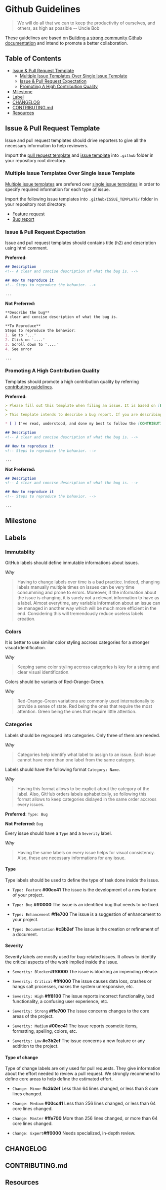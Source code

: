 # Github Guidelines

> We will do all that we can to keep the productivity of ourselves, and others, as high as possible -- Uncle Bob

These guidelines are based on [Building a strong community Github documentation](https://help.github.com/categories/building-a-strong-community/) and intend to promote a better collaboration.

## Table of Contents

* [Issue & Pull Request Template](#issue--pull-request-template)
	* [Multiple Issue Templates Over Single Issue Template](#multiple-issue-template-over-single-issue-template)
	* [Issue & Pull Request Expectation](#issue--pull-request-expectation)
	* [Promoting A High Contribution Quality](#promoting-a-high-contribution-quality)
* [Milestone](#milestone)
* [Label](#label)
* [CHANGELOG](#changelog)
* [CONTRIBUTING.md](#contributingmd)
* [Resources](#resources)

## Issue & Pull Request Template

Issue and pull request templates should drive reporters to give all the necessary information to help reviewers.

Import the [pull request template](/Templates/pull_request_template.md) and [issue template](/Templates/issue_template.md) into `.github` folder in your repository root directory.

### Multiple Issue Templates Over Single Issue Template

[Multiple issue templates](https://help.github.com/articles/about-issue-and-pull-request-templates/) are prefered over [single issue templates](https://help.github.com/articles/manually-creating-a-single-issue-template-for-your-repository/) in order to specify required information for each type of issue.

Import the following issue templates into `.github/ISSUE_TEMPLATE/` folder in your repository root directory:

- [Feature request](/Templates/ISSUE_TEMPLATE/feature-request.md)
- [Bug report](/Templates/ISSUE_TEMPLATE/bug-report.md)

### Issue & Pull Request Expectation

Issue and pull request templates should contains title (h2) and description using html comment.

**Preferred:**
```markdown
## Description
<!-- A clear and concise description of what the bug is. -->

## How to reproduce it
<!-- Steps to reproduce the behavior. -->

...
```

**Not Preferred:**
```markdown
**Describe the bug**
A clear and concise description of what the bug is.

**To Reproduce**
Steps to reproduce the behavior:
1. Go to '...'
2. Click on '....'
3. Scroll down to '....'
4. See error

...
```

### Promoting A High Contribution Quality

Templates should promote a high contribution quality by referring [contributing guidelines](#contibutingmd).

**Preferred:**
```markdown
> Please fill out this template when filing an issue. It is based on [Excelsior Family Github guidelines](https://github.com/ExcelsiorFamily/github-guidelines).
>
> This template intends to describe a bug report. If you are describing a non existing feature, please use the [feature request template](https://github.com/ExcelsiorFamily/github-guidelines/issues/new?template=feature-request.md).

* [ ] I've read, understood, and done my best to follow the [CONTRIBUTING guidelines](/CONTRIBUTING.md).

## Description
<!-- A clear and concise description of what the bug is. -->

## How to reproduce it
<!-- Steps to reproduce the behavior. -->

...
```

**Not Preferred:**
```markdown
## Description
<!-- A clear and concise description of what the bug is. -->

## How to reproduce it
<!-- Steps to reproduce the behavior. -->

...
```

## Milestone

## Labels

### Immutablity

GitHub labels should define immutable informations about issues.

*Why* 
>Having to change labels over time is a bad practice. Indeed, changing labels manually multiple times on issues can be very time consumming and prone to errors. Moreover, if the information about the issue is changing, it is surely not a relevant information to have as a label. Almost everytime, any variable information about an issue can be managed in another way which will be much more efficient in the end. Considering this will tremendously reduce useless labels creation. 

### Colors

It is better to use similar color styling accross categories for a stronger visual identification.

*Why*
>Keeping same color styling accross categories is key for a strong and clear visual identification.

Colors should be variants of Red-Orange-Green.

*Why*
>Red-Orange-Green variations are commonly used internationally to provide a sense of state. Red being the ones that require the most attention. Green being the ones that require little attention.

### Categories

Labels should be regrouped into categories. Only three of them are needed.

*Why*
>Categories help identify what label to assign to an issue. Each issue cannot have more than one label from the same category.

Labels should have the following format `Category: Name`.

*Why*
>Having this format allows to be explicit about the category of the label. Also, GitHub orders labels aphabetically, so following this format allows to keep categories dislayed in the same order accross every issues.

**Preferred:**
`Type: Bug`

**Not Preferred:**
`Bug`


Every issue should have a `Type` and a `Severity` label.

*Why*
>Having the same labels on every issue helps for visual consistency. Also, these are necessary informations for any issue.

#### Type

Type labels should be used to define the type of task done inside the issue.

- `Type: Feature` **#00cc41**
The issue is the development of a new feature of your project.

- `Type: Bug` **#ff0000**
The issue is an identified bug that needs to be fixed.

- `Type: Enhancement` **#ffe700**
The issue is a suggestion of enhancement to your project.

- `Type: Documentation` **#c3b2ef**
The issue is the creation or refinement of a document.

#### Severity

Severity labels are mostly used for bug-related issues. It allows to identify the critical aspects of the work implied inside the issue.

- `Severity: Blocker`**#ff0000**
The issue is blocking an impending release.

- `Severity: Critical` **#ff4000**
The issue causes data loss, crashes or hangs salt processes, makes the system unresponsive, etc.

- `Severity: High` **#ff8100**
The issue reports incorrect functionality, bad functionality, a confusing user experience, etc.

- `Severity: Strong` **#ffe700**
The issue concerns changes to the core areas of the project.

- `Severity: Medium` **#00cc41**
The issue reports cosmetic items, formatting, spelling, colors, etc.

- `Severity: Low` **#c3b2ef**
The issue concerns a new feature or any addition to the project.

#### Type of change

Type of change labels are only used for pull requests. They give information about the effort needed to review a pull request. We strongly recommend to define core areas to help define the estimated effort.

- `Change: Minor` **#c3b2ef**
Less than 64 lines changed, or less than 8 core lines changed.

- `Change: Medium` **#00cc41**
Less than 256 lines changed, or less than 64 core lines changed.

- `Change: Master` **#ffe700**
More than 256 lines changed, or more than 64 core lines changed.

- `Change: Expert`**#ff0000**
Needs specialized, in-depth review.

## CHANGELOG

## CONTRIBUTING.md

## Resources
